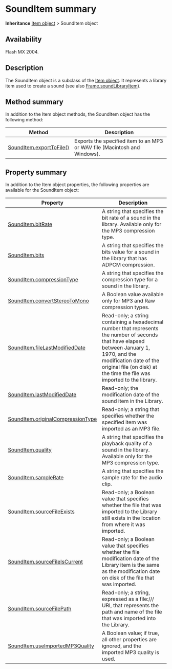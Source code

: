 # SoundItem summary

**Inheritance** [Item object](../Item_object/Item_summary.md) > SoundItem object

## Availability

Flash MX 2004.

## Description

The SoundItem object is a subclass of the [Item object](../Item_object/Item_summary.md). It represents a library item used to create a sound (see also [Frame.soundLibraryItem](../Frame_object/Frame31.md)).

## Method summary

In addition to the Item object methods, the SoundItem object has the following method:

| **Method** | **Description** |
| --- | --- |
| [SoundItem.exportToFile()](../SoundItem_object/SoundItem4.md) | Exports the specified item to an MP3 or WAV file (Macintosh and Windows). |

## Property summary

In addition to the Item object properties, the following properties are available for the SoundItem object:

| **Property** | **Description** |
| --- | --- |
| [SoundItem.bitRate](../SoundItem_object/SoundItem.md) | A string that specifies the bit rate of a sound in the library. Available only for the MP3 compression type. |
| [SoundItem.bits](../SoundItem_object/SoundItem1.md) | A string that specifies the bits value for a sound in the library that has ADPCM compression. |
| [SoundItem.compressionType](../SoundItem_object/SoundItem2.md) | A string that specifies the compression type for a sound in the library. |
| [SoundItem.convertStereoToMono](../SoundItem_object/SoundItem3.md) | A Boolean value available only for MP3 and Raw compression types. |
| [SoundItem.fileLastModifiedDate](../SoundItem_object/SoundItem5.md) | Read-only; a string containing a hexadecimal number that represents the number of seconds that have elapsed between January 1, 1970, and the modification date of the original file (on disk) at the time the file was imported to the library. |
| [SoundItem.lastModifiedDate](../SoundItem_object/SoundItem6.md) | Read-only; the modification date of the sound item in the Library. |
| [SoundItem.originalCompressionType](../SoundItem_object/SoundItem7.md) | Read-only; a string that specifies whether the specified item was imported as an MP3 file. |
| [SoundItem.quality](../SoundItem_object/SoundItem8.md) | A string that specifies the playback quality of a sound in the library. Available only for the MP3 compression type. |
| [SoundItem.sampleRate](../SoundItem_object/SoundItem9.md) | A string that specifies the sample rate for the audio clip. |
| [SoundItem.sourceFileExists](../SoundItem_object/SoundItem10.md) | Read-only; a Boolean value that specifies whether the file that was imported to the Library still exists in the location from where it was imported. |
| [SoundItem.sourceFileIsCurrent](../SoundItem_object/SoundItem11.md) | Read-only; a Boolean value that specifies whether the file modification date of the Library item is the same as the modification date on disk of the file that was imported. |
| [SoundItem.sourceFilePath](../SoundItem_object/SoundItem12.md) | Read-only; a string, expressed as a file:/// URI, that represents the path and name of the file that was imported into the Library. |
| [SoundItem.useImportedMP3Quality](../SoundItem_object/SoundItem13.md) | A Boolean value; if true, all other properties are ignored, and the imported MP3 quality is used. |
